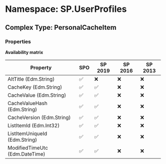 # Namespace: SP.UserProfiles

## Complex Type: PersonalCacheItem

### Properties

**Availability matrix**

Property | SPO | SP 2019 | SP 2016 | SP 2013
----------|-----|---------|---------|--------
AltTitle (Edm.String) | ✅ | ❌ | ❌ | ❌
CacheKey (Edm.String) | ✅ | ✅ | ❌ | ❌
CacheValue (Edm.String) | ✅ | ✅ | ❌ | ❌
CacheValueHash (Edm.String) | ✅ | ✅ | ❌ | ❌
CacheVersion (Edm.String) | ✅ | ✅ | ❌ | ❌
ListItemId (Edm.Int32) | ✅ | ✅ | ❌ | ❌
ListItemUniqueId (Edm.String) | ✅ | ✅ | ❌ | ❌
ModifiedTimeUtc (Edm.DateTime) | ✅ | ✅ | ❌ | ❌
